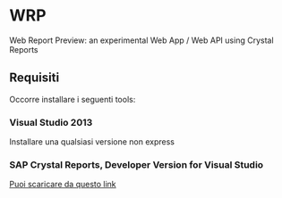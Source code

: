 WRP
===

Web Report Preview: an experimental Web App / Web API using Crystal Reports


Requisiti
--------------------------

Occorre installare i seguenti tools:

### Visual Studio 2013
Installare una qualsiasi versione non express

### SAP Crystal Reports, Developer Version for Visual Studio 
[Puoi scaricare da questo link](http://scn.sap.com/community/crystal-reports-for-visual-studio)

